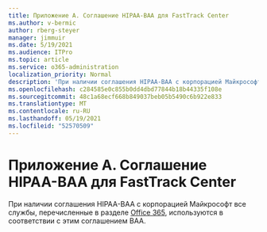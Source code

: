 ```yaml
---
title: Приложение А. Соглашение HIPAA-BAA для FastTrack Center
ms.author: v-bermic
author: rberg-steyer
manager: jimmuir
ms.date: 5/19/2021
ms.audience: ITPro
ms.topic: article
ms.service: o365-administration
localization_priority: Normal
description: 'При наличии соглашения HIPAA-BAA с корпорацией Майкрософт на использование служб FastTrack в это соглашение включаются все службы, перечисленные в списке FastTrack Center Benefit for Office 365, за исключением:'
ms.openlocfilehash: c284585e0c855b0dd4dbd77844b18b44335f108e
ms.sourcegitcommit: 48c1a68ecf668b849037beb05b5490c6b922e833
ms.translationtype: MT
ms.contentlocale: ru-RU
ms.lasthandoff: 05/19/2021
ms.locfileid: "52570509"
---
```

# <a name="appendix-a---fasttrack-center-hipaa-business-associate-agreement"></a>Приложение А. Соглашение HIPAA-BAA для FastTrack Center

При наличии соглашения HIPAA-BAA с корпорацией Майкрософт все службы, перечисленные в разделе [Office 365](products-and-capabilities.md#office-365), используются в соответствии с этим соглашением BAA.


